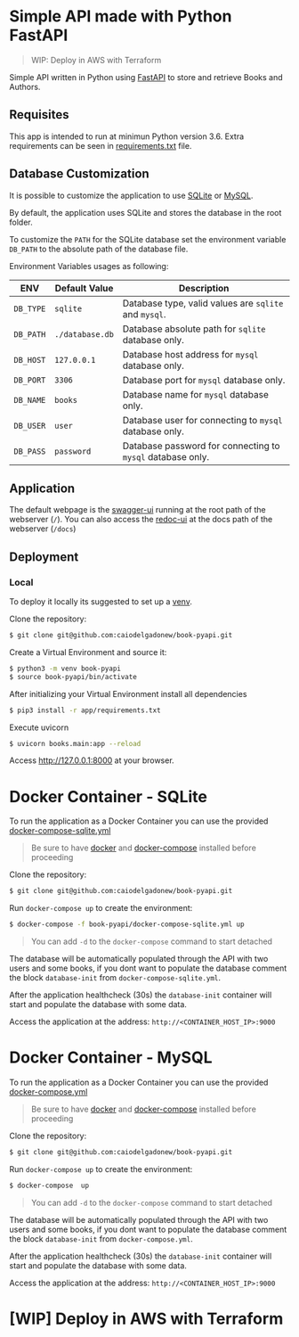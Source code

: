 # Simple API made with Python FastAPI

> WIP: Deploy in AWS with Terraform

Simple API written in Python using [FastAPI](https://fastapi.tiangolo.com/) to store and retrieve Books and Authors.

## Requisites

This app is intended to run at minimun Python version 3.6.
Extra requirements can be seen in [requirements.txt](books/requirements.txt) file.

## Database Customization

It is possible to customize the application to use [SQLite](https://www.sqlite.org/index.html) or [MySQL](https://www.mysql.com/).

By default, the application uses SQLite and stores the database in the root folder.

To customize the `PATH` for the SQLite database set the environment variable `DB_PATH` to the absolute path of the database file.

Environment Variables usages as following:

|   ENV     |  Default Value  |                        Description                        |
|-----------|-----------------|-----------------------------------------------------------|
| `DB_TYPE` | `sqlite`        | Database type, valid values are `sqlite` and `mysql`.     |
| `DB_PATH` | `./database.db` | Database absolute path for `sqlite` database only.        | 
| `DB_HOST` | `127.0.0.1`     | Database host address for `mysql` database only.          | 
| `DB_PORT` | `3306`          | Database port for `mysql` database only.                  |
| `DB_NAME` | `books`         | Database name for `mysql` database only.                  |
| `DB_USER` | `user`          | Database user for connecting to `mysql` database only.    | 
| `DB_PASS` | `password`      | Database password for connecting to `mysql` database only.| 


## Application

 The default webpage is the [swagger-ui](https://swagger.io/tools/swagger-ui/) running at the root path of the webserver (`/`).
 You can also access the [redoc-ui](https://redocly.github.io/redoc/) at the docs path of the webserver (`/docs`)
## Deployment

### Local

To deploy it locally its suggested to set up a [venv](https://docs.python.org/3.9/library/venv.html).

Clone the repository:
```bash
$ git clone git@github.com:caiodelgadonew/book-pyapi.git
``` 

Create a Virtual Environment and source it:
```bash
$ python3 -m venv book-pyapi
$ source book-pyapi/bin/activate
``` 

After initializing your Virtual Environment install all dependencies
```bash
$ pip3 install -r app/requirements.txt
``` 

Execute uvicorn 
```bash
$ uvicorn books.main:app --reload
``` 

Access http://127.0.0.1:8000 at your browser.


# Docker Container - SQLite

To run the application as a Docker Container you can use the provided [docker-compose-sqlite.yml](docker-compose-sqlite.yml)

> Be sure to have [docker](https://docs.docker.com/get-docker/) and [docker-compose](https://docs.docker.com/compose/install/) installed before proceeding

Clone the repository:
```bash
$ git clone git@github.com:caiodelgadonew/book-pyapi.git
``` 

Run `docker-compose up` to create the environment:
```bash
$ docker-compose -f book-pyapi/docker-compose-sqlite.yml up
``` 
> You can add `-d` to the `docker-compose` command to start detached

The database will be automatically populated through the API with two users and some books, if you dont want to populate the database comment the block `database-init` from `docker-compose-sqlite.yml`.

After the application healthcheck (30s) the `database-init` container will start and populate the database with some data.

Access the application at the address: `http://<CONTAINER_HOST_IP>:9000`


# Docker Container - MySQL

To run the application as a Docker Container you can use the provided [docker-compose.yml](docker-compose.yml)

> Be sure to have [docker](https://docs.docker.com/get-docker/) and [docker-compose](https://docs.docker.com/compose/install/) installed before proceeding

Clone the repository:
```bash
$ git clone git@github.com:caiodelgadonew/book-pyapi.git
``` 

Run `docker-compose up` to create the environment:
```bash
$ docker-compose  up
``` 
> You can add `-d` to the `docker-compose` command to start detached

The database will be automatically populated through the API with two users and some books, if you dont want to populate the database comment the block `database-init` from `docker-compose.yml`.

After the application healthcheck (30s) the `database-init` container will start and populate the database with some data.

Access the application at the address: `http://<CONTAINER_HOST_IP>:9000`

# [WIP] Deploy in AWS with Terraform
